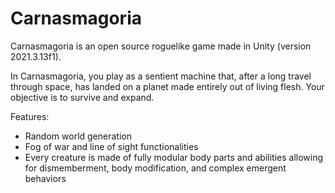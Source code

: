 # Carnasmagoria

Carnasmagoria is an open source roguelike game made in Unity (version 2021.3.13f1).

In Carnasmagoria, you play as a sentient machine that, after a long travel through space, has landed on a planet made entirely out of living flesh. Your objective is to survive and expand.

Features:
- Random world generation
- Fog of war and line of sight functionalities
- Every creature is made of fully modular body parts and abilities allowing for dismemberment, body modification, and complex emergent behaviors

